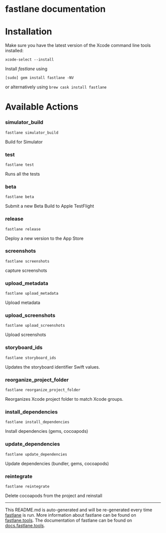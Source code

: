 fastlane documentation
================
# Installation

Make sure you have the latest version of the Xcode command line tools installed:

```
xcode-select --install
```

Install _fastlane_ using
```
[sudo] gem install fastlane -NV
```
or alternatively using `brew cask install fastlane`

# Available Actions
### simulator_build
```
fastlane simulator_build
```
Build for Simulator
### test
```
fastlane test
```
Runs all the tests
### beta
```
fastlane beta
```
Submit a new Beta Build to Apple TestFlight
### release
```
fastlane release
```
Deploy a new version to the App Store
### screenshots
```
fastlane screenshots
```
capture screenshots
### upload_metadata
```
fastlane upload_metadata
```
Upload metadata
### upload_screenshots
```
fastlane upload_screenshots
```
Upload screenshots
### storyboard_ids
```
fastlane storyboard_ids
```
Updates the storyboard identifier Swift values.
### reorganize_project_folder
```
fastlane reorganize_project_folder
```
Reorganizes Xcode project folder to match Xcode groups.
### install_dependencies
```
fastlane install_dependencies
```
Install dependencies (gems, cocoapods)
### update_dependencies
```
fastlane update_dependencies
```
Update dependencies (bundler, gems, cocoapods)
### reintegrate
```
fastlane reintegrate
```
Delete cocoapods from the project and reinstall

----

This README.md is auto-generated and will be re-generated every time [fastlane](https://fastlane.tools) is run.
More information about fastlane can be found on [fastlane.tools](https://fastlane.tools).
The documentation of fastlane can be found on [docs.fastlane.tools](https://docs.fastlane.tools).
